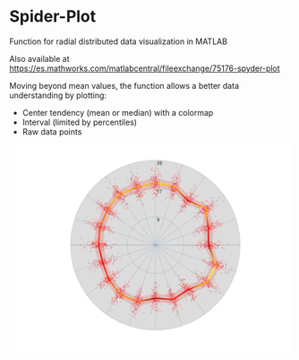 # Spider-Plot
Function for radial distributed data visualization in MATLAB

Also available at https://es.mathworks.com/matlabcentral/fileexchange/75176-spyder-plot

Moving beyond mean values, the function allows a better data understanding by plotting:
- Center tendency (mean or median) with a colormap 
- Interval (limited by percentiles)
- Raw data points 

![Image description](example.png)

